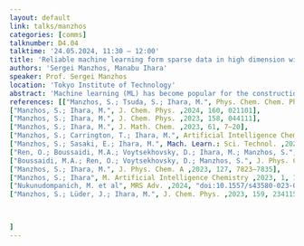```yaml
---
layout: default
link: talks/manzhos
categories: [comms]
talknumber: D4.04
talktime: '24.05.2024, 11:30 – 12:00'
title: 'Reliable machine learning form sparse data in high dimension with additive kernel based methods'
authors: 'Sergei Manzhos, Manabu Ihara'
speaker: Prof. Sergei Manzhos 
location: 'Tokyo Institute of Technology'
abstract: 'Machine learning (ML) has become popular for the construction of interatomic potentials, DFT functionals, and to predict materials properties from descriptors of chemical composition and structure. In these applications, the ML problems are typically of regression type (or can be cast as such), and kernel regressions and neural networks (NN) are most widely used types of methods. These methods have high expressive power but require more data than physically motivated approaches and suffer from lack of insight. I high-dimensional (D) settings, sampling is bound to be sparse, and this cannot be helped by adding more data (the ’curse of dimensionality’). NNs suffer from a large and growing with D number of nonlinear parameters, which causes high CPU cost and overfitting. Kernel methods, being effectively linear regressions with nonlinear basis functions, appear then particularly appealing as combining high expressive power and stability [1]. We will demonstrate how in high D and with sparse data, kernel regressions lose their superior expressive power and become equivalent to low-order polynomial fits [2], and the property of locality of commonly used Matern type kernels (which are used for this property) is lost [3]. Finding optimal hyperparameters in this regime also becomes difficult [4]. We will show that these problems can be effectively addressed by using orders of coupling expansions achieved by using additive kernels [5–8]. This approach also helps generate insight while preserving the generality of the methods. Additive kernels also allow obtaining an NN type representation without nonlinear optimization and with optimal neuron activation functions [9,10]. We wills show examples from ML for interatomic potentials, materials informatics [11] and kinetic energy functionals [7,12].'
references: [["Manzhos, S.; Tsuda, S.; Ihara, M.", Phys. Chem. Chem. Phys. ,2023, 25, 1546–1555],
["Manzhos, S.; Ihara, M.", J. Chem. Phys. ,2024, 160, 021101],
["Manzhos, S.; Ihara, M.", J. Chem. Phys. ,2023, 158, 044111],
["Manzhos, S.; Ihara, M.", J. Math. Chem. ,2023, 61, 7–20],
["Manzhos, S.; Carrington, T.; Ihara, M.", Artificial Intelligence Chemistry ,2023, 1, 100008],
["Manzhos, S.; Sasaki, E.; Ihara, M.", Mach. Learn.: Sci. Technol. ,2022, 3, 01LT02],
["Ren, O.; Boussaidi, M.A.; Voytsekhovsky, D.; Ihara, M.; Manzhos, S.", Comput. Phys. Commun. ,2022, 271, 108220],
["Boussaidi, M.A.; Ren, O.; Voytsekhovsky, D.; Manzhos, S.", J. Phys. Chem. A ,2020, 124, 7598–7607],
["Manzhos, S.; Ihara, M.", J. Phys. Chem. A ,2023, 127, 7823–7835],
["Manzhos, S.; Ihara", M. Artificial Intelligence Chemistry ,2023, 1, 100013],
["Nukunudompanich, M. et al", MRS Adv. ,2024, "doi:10.1557/s43580-023-00749-1"],
["Manzhos, S.; Lüder, J.; Ihara, M.", J. Chem. Phys. ,2023, 159, 234115]


    
]
---
```

